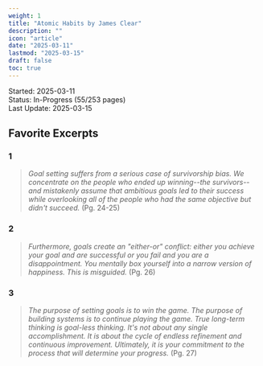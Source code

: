 ```yaml
---
weight: 1
title: "Atomic Habits by James Clear"
description: ""
icon: "article"
date: "2025-03-11"
lastmod: "2025-03-15"
draft: false
toc: true
---
```

Started: 2025-03-11<br />
Status: In-Progress (55/253 pages)<br />
Last Update: 2025-03-15 <br />

## Favorite Excerpts

### 1
> *Goal setting suffers from a serious case of survivorship bias.
We concentrate on the people who ended up winning--the survivors--and mistakenly assume that ambitious goals led to their success while
overlooking all of the people who had the same objective but didn't succeed.* (Pg. 24-25)

### 2
> *Furthermore, goals create an "either-or" conflict: either you achieve your goal and are successful or you fail and you
are a disappointment. You mentally box yourself into a narrow version of happiness. This is misguided.* (Pg. 26)

### 3
> *The purpose of setting goals is to win the game. The purpose of building systems is to continue playing the game.
True long-term thinking is goal-less thinking. It's not about any single accomplishment. It is about the cycle of endless refinement and
continuous improvement. Ultimately, it is your commitment to the process that will determine your progress.* (Pg. 27)